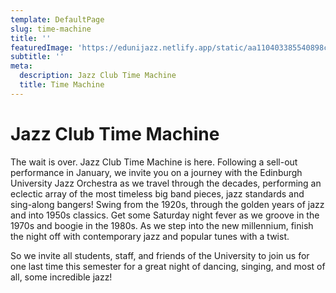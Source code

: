 ```yaml
---
template: DefaultPage
slug: time-machine
title: ''
featuredImage: 'https://edunijazz.netlify.app/static/aa110403385540898c91a084953ee9e5/a296c/time-machine.jpg'
subtitle: ''
meta:
  description: Jazz Club Time Machine
  title: Time Machine
---
```


# Jazz Club Time Machine

The wait is over. Jazz Club Time Machine is here. Following a sell-out performance in January, we invite you on a journey with the Edinburgh University Jazz Orchestra as we travel through the decades, performing an eclectic array of the most timeless big band pieces, jazz standards and sing-along bangers! Swing from the 1920s, through the golden years of jazz and into 1950s classics. Get some Saturday night fever as we groove in the 1970s and boogie in the 1980s. As we step into the new millennium, finish the night off with contemporary jazz and popular tunes with a twist.
  
  
So we invite all students, staff, and friends of the University to join us for one last time this semester for a great night of dancing, singing, and most of all, some incredible jazz!